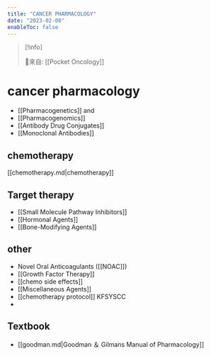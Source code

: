 ```yaml
---
title: "CANCER PHARMACOLOGY"
date: "2023-02-08"
enableToc: false
---
```


> [!info]
>
> 🌱來自: [[Pocket Oncology]]

# cancer pharmacology

- [[Pharmacogenetics]] and
- [[Pharmacogenomics]]
- [[Antibody Drug Conjugates]]
- [[Monoclonal Antibodies]]

## chemotherapy
[[chemotherapy.md|chemotherapy]] 


## Target therapy

- [[Small Molecule Pathway Inhibitors]]
- [[Hormonal Agents]]
- [[Bone-Modifying Agents]]

## other

- Novel Oral Anticoagulants ([[NOAC]])
- [[Growth Factor Therapy]]
- [[chemo side effects]]
- [[Miscellaneous Agents]]
- [[chemotherapy protocol]] KFSYSCC
-

## Textbook

- [[goodman.md|Goodman ＆ Gilmans Manual of Pharmacology]]
